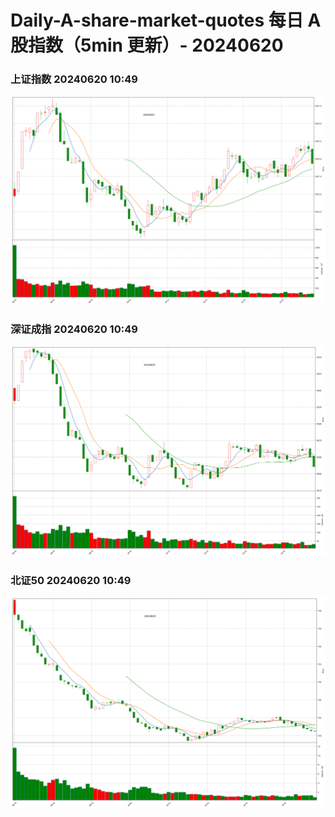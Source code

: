 
# Daily-A-share-market-quotes 每日 A 股指数（5min 更新）- 20240620

### 上证指数 20240620 10:49
![](./fig/2024/6/20240620-sh000001.png)

### 深证成指 20240620 10:49
![](./fig/2024/6/20240620-sz399001.png)

### 北证50 20240620 10:49
![](./fig/2024/6/20240620-bj899050.png)
